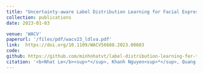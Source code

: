 ```yaml
---
title: "Uncertainty-aware Label Distribution Learning for Facial Expression Recognition"
collection: publications
date: 2023-01-03

venue: 'WACV'
paperurl: '/files/pdf/wacv23_ldlva.pdf'
link:  https://doi.org/10.1109/WACV56688.2023.00603
code:
github: https://github.com/minhnhatvt/label-distribution-learning-fer-tf
citation: '<b>Nhat Le</b><sup>*</sup>, Khanh Nguyen<sup>*</sup>, Quang Tran, Erman Tjiputra, Bac Le, Anh Nguyen (2023). &quot;Uncertainty-aware Label Distribution Learning for Facial Expression Recognition.&quot; In <i>WACV 2023</i>.'
---
```





